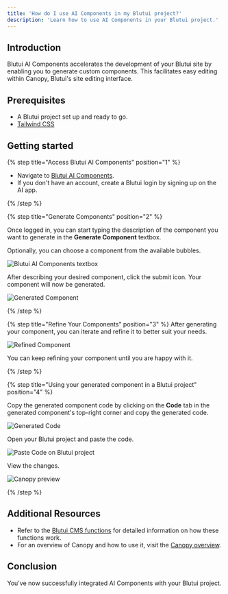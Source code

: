 ```yaml
---
title: 'How do I use AI Components in my Blutui project?'
description: 'Learn how to use AI Components in your Blutui project.'
---
```


## Introduction

Blutui AI Components accelerates the development of your Blutui site by enabling you to generate custom components. This facilitates easy editing within Canopy, Blutui's site editing interface.

## Prerequisites

- A Blutui project set up and ready to go.
- [Tailwind CSS](https://dev.blutui.com/guides/use-tailwind-css-in-a-project)

## Getting started

{% step title="Access Blutui AI Components" position="1" %}

- Navigate to [Blutui AI Components](https://blutui.ai).
- If you don't have an account, create a Blutui login by signing up on the AI app.

{% /step %}

{% step title="Generate Components" position="2" %}

Once logged in, you can start typing the description of the component you want to generate in the **Generate Component** textbox.

Optionally, you can choose a component from the available bubbles.

![Blutui AI Components textbox](https://cdn.blutui.com/uploads/assets/Dev/guides/textbox-ai-components.png)

After describing your desired component, click the submit icon.
Your component will now be generated.

![Generated Component](https://cdn.blutui.com/uploads/assets/Dev/guides/prompt-ai-components.png)

{% /step %}

{% step title="Refine Your Components" position="3" %}
After generating your component, you can iterate and refine it to better suit your needs.

![Refined Component](https://cdn.blutui.com/uploads/assets/Dev/guides/refined-ai-components.png)

You can keep refining your component until you are happy with it.

{% /step %}

{% step title="Using your generated component in a Blutui project" position="4" %}

Copy the generated component code by clicking on the **Code** tab in the generated component's top-right corner and copy the generated code.

![Generated Code](https://cdn.blutui.com/uploads/assets/Dev/guides/generated-code-ai-components.png)

Open your Blutui project and paste the code.

![Paste Code on Blutui project](https://cdn.blutui.com/uploads/assets/Dev/guides/paste-ai-components.png)

View the changes.

![Canopy preview](https://cdn.blutui.com/uploads/assets/Dev/guides/preview-ai-components.png)

{% /step %}

## Additional Resources

- Refer to the [Blutui CMS functions](https://dev.blutui.com/docs/canvas/functions/cms) for detailed information on how these functions work.
- For an overview of Canopy and how to use it, visit the [Canopy overview](https://help.blutui.com/dashboard/site-dashboard/canopy/canopy-overview).

## Conclusion

You've now successfully integrated AI Components with your Blutui project.
